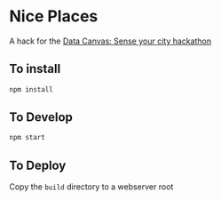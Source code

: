 # Nice Places

A hack for the [Data Canvas: Sense your city hackathon](http://shar.es/1WK5oY)

## To install
```bash
npm install
```

## To Develop
```bash
npm start
```

## To Deploy
Copy the `build` directory to a webserver root
